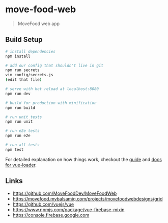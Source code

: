 # move-food-web

> MoveFood web app

## Build Setup

``` bash
# install dependencies
npm install

# add our config that shouldn't live in git
npm run secrets
vim config/secrets.js
(edit that file)

# serve with hot reload at localhost:8080
npm run dev

# build for production with minification
npm run build

# run unit tests
npm run unit

# run e2e tests
npm run e2e

# run all tests
npm test
```

For detailed explanation on how things work, checkout the [guide](http://vuejs-templates.github.io/webpack/) and [docs for vue-loader](http://vuejs.github.io/vue-loader).

## Links

* https://github.com/MoveFoodDev/MoveFoodWeb
* https://movefood.mybalsamiq.com/projects/movefoodwebdesigns/grid
* https://github.com/vuejs/vue
* https://www.npmjs.com/package/vue-firebase-mixin
* https://console.firebase.google.com


